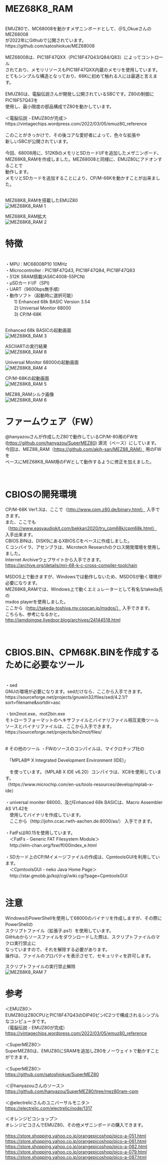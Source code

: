 # MEZ68K8_RAM<br>
<br>
EMUZ80で、MC68008を動かすメザニンボードとして、＠S_OkueさんのMEZ68008<br>
が2022年にGithubで公開されています。<br>
https://github.com/satoshiokue/MEZ68008
<br>
<br>
MEZ68008は、PIC18F47QXX（PIC18F47Q43/Q84/Q83）によってコントロール<br>
されており、メモリリソースもPIC18F47QXX内蔵のメモリを使用しています。<br>
とてもシンプルな構造となっており、68Kに初めて触れる人には最適と言えます。<br>
<br>
EMUZ80は、電脳伝説さんが開発し公開されているSBCです。Z80の制御にPIC18F57Q43を<br>
使用し、最小限度の部品構成でZ80を動かしています。<br>
<br>
＜電脳伝説 - EMUZ80が完成＞  <br>
https://vintagechips.wordpress.com/2022/03/05/emuz80_reference  <br>
<br>
このことがきっかけで、その後コアな愛好者によって、色々な拡張や<br>
新しいSBCが公開されています。<br>
<br>
今回、68008用に、512KBのメモリとSDカードI/Fを追加したメザニンボード、<br>
MEZ68K8_RAMを作成しました。MEZ68008と同様に、EMUZ80にアドオンすることで<br>
動作します。<br>
メモリとSDカードを追加することにより、CP/M-68Kを動かすことが出来ました。<br>
<br>

MEZ68K8_RAMを搭載したEMUZ80<br>
![MEZ68K8_RAM 1](photo/P1020614.JPG)
<br>

MEZ68K8_RAM拡大<br>
![MEZ68K8_RAM 2](photo/P1020610.JPG)

# 特徴<br>
<br>
・MPU : MC68008P10 10MHz<br>
・Microcontroller : PIC18F47Q43, PIC18F47Q84, PIC18F47Q83<br>
・512K SRAM搭載(AS6C4008-55PCN)<br>
・μSDカードI/F（SPI)<br>
・UART（9600bps無手順）<br>
・動作ソフト（起動時に選択可能）<br>
　　1) Enhanced 68k BASIC Version 3.54<br>
　　2) Universal Monitor 68000<br>
　　3) CP/M-68K<br>
<br>

Enhanced 68k BASICの起動画面<br>
![MEZ68K8_RAM 3](photo/basic68k.png)


ASCIIARTの実行結果<br>
![MEZ68K8_RAM 8](photo/ascii.png)


Universal Monitor 68000の起動画面<br>
![MEZ68K8_RAM 4](photo/unimon.png)


CP/M-68Kの起動画面<br>
![MEZ68K8_RAM 5](photo/cpm68k.png)


MEZ88_RAMシルク画像<br>
![MEZ68K8_RAM 6](photo/093906.png)


# ファームウェア（FW）
@hanyazouさんが作成したZ80で動作しているCP/M-80用のFWを<br>
(https://github.com/hanyazou/SuperMEZ80) 源流（ベース）にしています。<br>
今回は、MEZ88_RAM（https://github.com/akih-san/MEZ88_RAM） 用のFWを<br>
ベースにMEZ68K8_RAM用のFWとして動作するように修正を加えました。<br>
<br>
<br>
# CBIOSの開発環境
CP/M-68K Ver1.3は、ここで（http://www.cpm.z80.de/binary.html） 入手できます。<br>
また、ここでも（http://www.easyaudiokit.com/bekkan2020/try_cpm68k/cpm68k.html） <br>
入手出来ます。<br>
CBIOS.BINは、DISK9にあるXBIOS.Cをベースに作成しました。<br>
Ｃコンパイラ、アセンブラは、Microtech Researchのクロス開発環境を使用しました。<br>
Internet Archiveウェブサイトから入手できます。<br>
https://archive.org/details/mri-68-k-c-cross-compiler-toolchain<br>
<br>
MSDOS上で動きますが、Windowsでは動作しないため、MSDOSが動く環境が必要になります。<br>
MEZ68K8_RAMでは、Windows上で動くエミュレーターとして有名なtakeda氏の<br>
msdos playerを使用しました。<br>
ここから（http://takeda-toshiya.my.coocan.jp/msdos/） 入手できます。<br>
こちらも、参考になるかと。<br>
http://iamdoingse.livedoor.blog/archives/24144518.html<br>
<br>
<br>
# CBIOS.BIN、CPM68K.BINを作成するために必要なツール<br>
<br>
・sed<br>
GNUの環境が必要になります。sedだけなら、ここから入手できます。<br>
https://sourceforge.net/projects/gnuwin32/files/sed/4.2.1/?sort=filename&sortdir=asc<br>
<br>
・bin2mot.exe、mot2bin.exe<br>
モトローラフォーマットのヘキサファイルとバイナリファイル相互変換ツール<br>
ソースとバイナリファイルは、ここから入手できます。<br>
https://sourceforge.net/projects/bin2mot/files/<br>
<br>
<br>
# その他のツール
・FWのソースのコンパイルは、マイクロチップ社の<br>
<br>
　「MPLAB® X Integrated Development Environment (IDE)」<br>
<br>
　を使っています。（MPLAB X IDE v6.20）コンパイラは、XC8を使用しています。<br>
（https://www.microchip.com/en-us/tools-resources/develop/mplab-x-ide）<br>
<br>
・universal moniter 68000、及びEnhanced 68k BASICは、Macro Assembler AS V1.42を<br>
　使用してバイナリを作成しています。<br>
　ここから（http://john.ccac.rwth-aachen.de:8000/as/） 入手できます。<br>
<br>
・FatFsはR0.15を使用しています。<br>
　＜FatFs - Generic FAT Filesystem Module＞<br>
　http://elm-chan.org/fsw/ff/00index_e.html<br>
<br>
・SDカード上のCP/Mイメージファイルの作成は、CpmtoolsGUIを利用しています。<br>
　＜CpmtoolsGUI - neko Java Home Page＞<br>
　http://star.gmobb.jp/koji/cgi/wiki.cgi?page=CpmtoolsGUI<br>
<br>

# 注意
WindowsのPowerShellを使用して68000のバイナリを作成しますが、その際にPowerShellの<br>
スクリプトファイル（拡張子.ps1）を使用しています。<br>
GitHubからソースファイルをダウンロードした際は、スクリプトファイルのマクロ実行禁止に<br>
なっていますので、それを解除する必要があります。<br>
操作は、ファイルのプロパティを表示させて、セキュリティを許可します。<br>

スクリプトファイルの実行禁止解除<br>
![MEZ68K8_RAM 7](photo/propaty.png)

# 参考
＜EMUZ80＞<br>
EUMZ80はZ80CPUとPIC18F47Q43のDIP40ピンIC2つで構成されるシンプルなコンピュータです。<br>
（電脳伝説 - EMUZ80が完成）  <br>
https://vintagechips.wordpress.com/2022/03/05/emuz80_reference  <br>
<br>
＜SuperMEZ80＞<br>
SuperMEZ80は、EMUZ80にSRAMを追加しZ80をノーウェイトで動かすことができます。<br>
<br>
＜SuperMEZ80＞<br>
https://github.com/satoshiokue/SuperMEZ80<br>
<br>
＜＠hanyazouさんのソース＞<br>
https://github.com/hanyazou/SuperMEZ80/tree/mez80ram-cpm<br>
<br>
＜@electrelicさんのユニバーサルモニタ＞<br>
https://electrelic.com/electrelic/node/1317<br>

＜オレンジピコショップ＞  <br>
オレンジピコさんでEMUZ80、その他メザニンボードの購入できます。<br>
<br>
https://store.shopping.yahoo.co.jp/orangepicoshop/pico-a-051.html<br>
https://store.shopping.yahoo.co.jp/orangepicoshop/pico-a-061.html<br>
https://store.shopping.yahoo.co.jp/orangepicoshop/pico-a-062.html<br>
https://store.shopping.yahoo.co.jp/orangepicoshop/pico-a-079.html<br>
https://store.shopping.yahoo.co.jp/orangepicoshop/pico-a-087.html<br>
